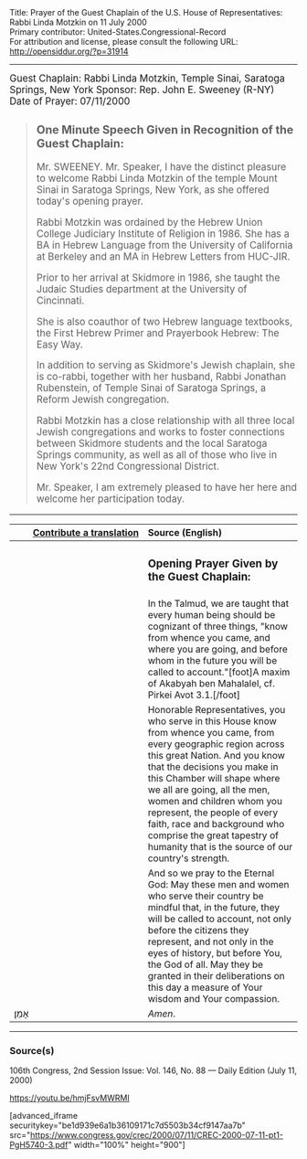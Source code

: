 <html>
<head></head>
<body>
Title: Prayer of the Guest Chaplain of the U.S. House of Representatives: Rabbi Linda Motzkin on 11 July 2000<br />
Primary contributor: United-States.Congressional-Record<br />
For attribution and license, please consult the following URL: <a href="http://opensiddur.org/?p=31914">http://opensiddur.org/?p=31914</a>
<p />
<hr />

<div class="english" style="font-size:1.2em;">
Guest Chaplain: Rabbi Linda Motzkin, Temple Sinai, Saratoga Springs, New York
Sponsor: Rep. John E. Sweeney (R-NY)
Date of Prayer: 07/11/2000

<!-- -->
<blockquote>
<h3>One Minute Speech Given in Recognition of the Guest Chaplain:</h3>

Mr. SWEENEY. Mr. Speaker, I have the distinct pleasure to welcome Rabbi Linda Motzkin of the temple Mount Sinai in Saratoga Springs, New York, as she offered today's opening prayer.

Rabbi Motzkin was ordained by the Hebrew Union College Judiciary Institute of Religion in 1986. She has a BA in Hebrew Language from the University of California at Berkeley and an MA in Hebrew Letters from HUC-JIR.

Prior to her arrival at Skidmore in 1986, she taught the Judaic Studies department at the University of Cincinnati.

She is also coauthor of two Hebrew language textbooks, the First Hebrew Primer and Prayerbook Hebrew: The Easy Way.

In addition to serving as Skidmore's Jewish chaplain, she is co-rabbi, together with her husband, Rabbi Jonathan Rubenstein, of Temple Sinai of Saratoga Springs, a Reform Jewish congregation.

Rabbi Motzkin has a close relationship with all three local Jewish congregations and works to foster connections between Skidmore students and the local Saratoga Springs community, as well as all of those who live in New York's 22nd Congressional District.

Mr. Speaker, I am extremely pleased to have her here and welcome her participation today.
</blockquote>

</div>

</div>

<hr />

<table style="margin-left: auto;margin-right: auto;" class="draggable">
<thead><tr><th id="x" style="text-align: right;"><a href="/contributing/upload/">Contribute a translation</a></th><th style="text-align: left;">Source (English)</th></tr></thead>
<tbody>
<tr><td style="vertical-align:top;" width="46%">
<div class="liturgy"><span lang="he">

</span></div></td>
 
<td style="vertical-align:top;" width="53%">
<div class="english">
<h3>Opening Prayer Given by the Guest Chaplain:</h3>
</div></td></tr>


<tr><td style="vertical-align:top;" width="46%">
<div class="liturgy"><span lang="he">

</span></div></td>
 
<td style="vertical-align:top;" width="53%">
<div class="english">
In the Talmud, we are taught 
that every human being should be cognizant of three things, 
"know from whence you came, 
and where you are going, 
and before whom in the future you will be called to account."[foot]A maxim of Akabyah ben Mahalalel, cf. Pirkei Avot 3.1.[/foot]
</div></td></tr>


<tr><td style="vertical-align:top;" width="46%">
<div class="liturgy"><span lang="he">

</span></div></td>
 
<td style="vertical-align:top;" width="53%">
<div class="english">
Honorable Representatives, 
you who serve in this House know from whence you came, 
from every geographic region across this great Nation. 
And you know that the decisions you make in this Chamber 
will shape where we all are going, 
all the men, women and children whom you represent, 
the people of every faith, race and background 
who comprise the great tapestry of humanity 
that is the source of our country's strength.
</div></td></tr>


<tr><td style="vertical-align:top;" width="46%">
<div class="liturgy"><span lang="he">

</span></div></td>
 
<td style="vertical-align:top;" width="53%">
<div class="english">
And so we pray to the Eternal God: 
May these men and women 
who serve their country 
be mindful 
that, in the future, they will be called to account, 
not only before the citizens they represent, 
and not only in the eyes of history, 
but before You, the God of all. 
May they be granted 
in their deliberations on this day 
a measure of Your wisdom 
and Your compassion. 
</div></td></tr>


<tr><td style="vertical-align:top;" width="46%">
<div class="liturgy"><span lang="he">
אָמֵן׃
</span></div></td>
 
<td style="vertical-align:top;" width="53%">
<div class="english">
<em>Amen</em>.
</div></td></tr>
</tbody></table>

<hr />

<h3>Source(s)</h3>

106th Congress, 2nd Session
Issue: Vol. 146, No. 88 — Daily Edition (July 11, 2000)
<!-- 
link: 
-->
https://youtu.be/hmjFsvMWRMI

[advanced_iframe securitykey="be1d939e6a1b36109171c7d5503b34cf9147aa7b" src="https://www.congress.gov/crec/2000/07/11/CREC-2000-07-11-pt1-PgH5740-3.pdf" width="100%" height="900"]

&nbsp;
</body>
</html>